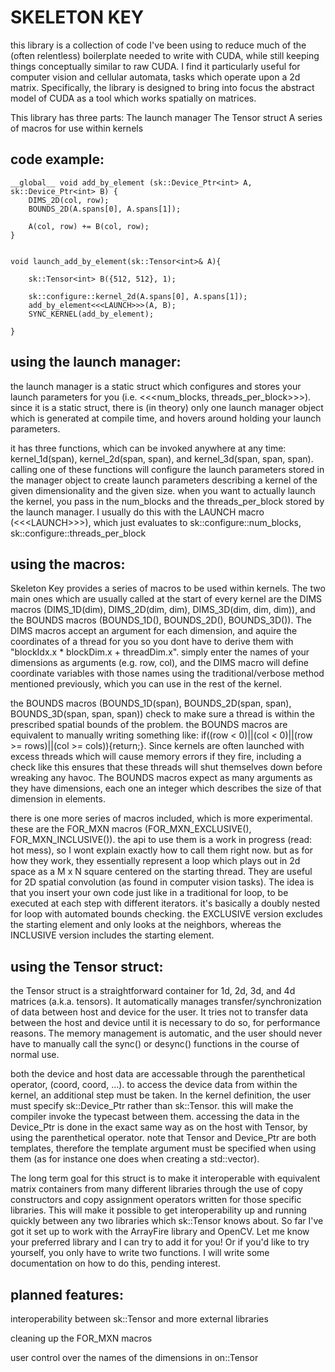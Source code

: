 

# SKELETON KEY

this library is a collection of code I've been using to reduce much of the (often relentless) boilerplate needed to write with CUDA, while still keeping 
things conceptually similar to raw CUDA. I find it particularly useful for computer vision and cellular automata, tasks which operate upon a 2d matrix. 
Specifically, the library is designed to bring into focus the abstract model of CUDA as a tool which works spatially on matrices.

This library has three parts:
The launch manager
The Tensor struct
A series of macros for use within kernels


## code example:
```
__global__ void add_by_element (sk::Device_Ptr<int> A, sk::Device_Ptr<int> B) {
	DIMS_2D(col, row);
	BOUNDS_2D(A.spans[0], A.spans[1]);

	A(col, row) += B(col, row);
}


void launch_add_by_element(sk::Tensor<int>& A){

	sk::Tensor<int> B({512, 512}, 1);

	sk::configure::kernel_2d(A.spans[0], A.spans[1]);
	add_by_element<<<LAUNCH>>>(A, B);
	SYNC_KERNEL(add_by_element);

}
```

## using the launch manager:

the launch manager is a static struct which configures and stores your launch parameters for you (i.e. <<<num_blocks, threads_per_block>>>). 
since it is a static struct, there is (in theory) only one launch manager object which is generated at compile time, and hovers around holding
your launch parameters. 

it has three functions, which can be invoked anywhere at any time: kernel_1d(span), kernel_2d(span, span), and kernel_3d(span, span, span). 
calling one of these functions will configure the launch parameters stored in the manager object to create launch parameters describing 
a kernel of the given dimensionality and the given size. when you want to actually launch the kernel, you pass in the num_blocks and the
threads_per_block stored by the launch manager. I usually do this with the LAUNCH macro (\<\<\<LAUNCH>>>), which just evaluates to
sk::configure::num_blocks, sk::configure::threads_per_block 


## using the macros:

Skeleton Key provides a series of macros to be used within kernels. The two main ones which are usually called at the start of every kernel are
the DIMS macros (DIMS_1D(dim), DIMS_2D(dim, dim), DIMS_3D(dim, dim, dim)), and the BOUNDS macros (BOUNDS_1D(), BOUNDS_2D(), BOUNDS_3D()). 
The DIMS macros accept an argument for each dimension, and aquire the coordinates of a thread for you so you dont have to derive them with
"blockIdx.x * blockDim.x + threadDim.x". simply enter the names of your dimensions as arguments (e.g. row, col), and the DIMS macro will 
define coordinate variables with those names using the traditional/verbose method mentioned previously, which you can use in the rest of the kernel.

the BOUNDS macros (BOUNDS_1D(span), BOUNDS_2D(span, span), BOUNDS_3D(span, span, span)) check to make sure a thread is within the prescribed spatial bounds 
of the problem. the BOUNDS macros are equivalent to manually writing something like: if((row < 0)||(col < 0)||(row >= rows)||(col >= cols)){return;}. 
Since kernels are often launched with excess threads which will cause memory errors if they fire, including a check like this ensures that these threads 
will shut themselves down before wreaking any havoc. The BOUNDS macros expect as many arguments as they have dimensions, each one an integer which 
describes the size of that dimension in elements.

there is one more series of macros included, which is more experimental. these are the FOR_MXN macros (FOR_MXN_EXCLUSIVE(), FOR_MXN_INCLUSIVE()).
the api to use them is a work in progress (read: hot mess), so I wont explain exactly how to call them right now. but as for how they work, 
they essentially represent a loop which plays out in 2d space as a M x N square centered on the starting thread. They are useful for 2D spatial 
convolution (as found in computer vision tasks). The idea is that you insert your own code just like in a traditional for loop, to be executed 
at each step with different iterators. it's basically a doubly nested for loop with automated bounds checking. the EXCLUSIVE version excludes 
the starting element and only looks at the neighbors, whereas the INCLUSIVE version includes the starting element.


## using the Tensor struct:

the Tensor struct is a straightforward container for 1d, 2d, 3d, and 4d matrices (a.k.a. tensors). It automatically manages transfer/synchronization 
of data between host and device for the user. It tries not to transfer data between the host and device until it is necessary to do so, for performance 
reasons. The memory management is automatic, and the user should never have to manually call the sync() or desync() functions in the course of normal use.

both the device and host data are accessable through the parenthetical operator, (coord, coord, ...). to access the device data from within the 
kernel, an additional step must be taken. In the kernel definition, the user must specify sk::Device_Ptr rather than sk::Tensor. this will make 
the compiler invoke the typecast between them. accessing the data in the Device_Ptr is done in the exact same way as on the host with Tensor, by
using the parenthetical operator. note that Tensor and Device_Ptr are both templates, therefore the template argument must be specified when using 
them (as for instance one does when creating a std::vector).

The long term goal for this struct is to make it interoperable with equivalent matrix containers from many different libraries through the use of
copy constructors and copy assignment operators written for those specific libraries. This will make it possible to get interoperability up and 
running quickly between any two libraries which sk::Tensor knows about. So far I've got it set up to work with the ArrayFire library and OpenCV.
Let me know your preferred library and I can try to add it for you! Or if you'd like to try yourself, you only have to write two functions. I will
write some documentation on how to do this, pending interest.


## planned features:
	
interoperability between sk::Tensor and more external libraries
	
cleaning up the FOR_MXN macros
	
user control over the names of the dimensions in on::Tensor






